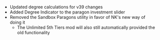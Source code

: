 - Updated degree calculations for v39 changes
- Added Degree Indicator to the paragon investment slider
- Removed the Sandbox Paragons utility in favor of NK's new way of doing it
  - The Unlimited 5th Tiers mod will also still automatically provided the old functionality